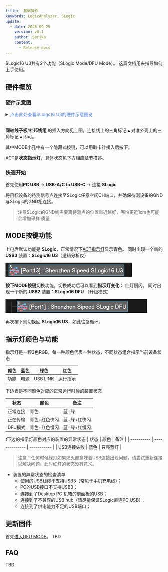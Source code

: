 ```yaml
---
title:  基础操作
keywords: LogicAnalyzer, SLogic
update:
  - date: 2025-09-25
    version: v0.1
    author: Serika
    content:
      - Release docs
---
```


SLogic16 U3共有2个功能（SLogic Mode/DFU Mode）。
这篇文档用来指导如何上手使用。

## 硬件概览

### 硬件示意图
<!DOCTYPE html>
<html lang="zh-CN">
<head>
  <meta charset="UTF-8">
  <title>CSS Indentation</title>
  <style>
    .indent {
      margin-left: 0ch; /* wideof 0 characters */
    }
  </style>
</head>
<body>
  <details class="indent">
    <summary><font color="#4F84FF">点击此处查看SLoigc16 U3的硬件示意图览
</font></summary>
    <img src="./assets/Hardware_OverView.png">
  </details>
</body>
<br>
</html>

**同轴线子板**/**杜邦线组** 的插入方向见上图，连接线上的三角标记 **▴** 对准外壳上的三角标记 **▴** 即可。

其中MODE小孔中有一个隐藏式按键，可以用取卡针捅入后按下。

ACT是**状态指示灯**，具体状态见下方[相应章节](#指示灯颜色与功能)描述。

### 快速开始

首先使用**PC USB** → **USB-A/C to USB-C** → 连接 **SLogic**

将目标设备的待测信号点连接至SLogic任意空闲CH端口，并确保待测设备的GND与SLogic的GND相连接。

> 注意SLogic的GND线需要离待测点的位置越近越好，哪怕更近1cm也可能会增加采样
质量

## MODE按键功能

上电后默认功能是 **SLogic**，正常情况下[ACT指示灯](#指示灯颜色与功能)显示青色。
同时出现一个新的 **USB3** 装置：**SLogic16 U3**（逻辑分析仪）

![slogic16_u3](./assets/slogic_u3.png)

**按下MODE按键**切换功能，切换成功后可以看到**指示灯变化：** 红灯慢闪。
同时出现一个新的 **USB2** 装置：**SLogic16 DFU** （升级模式）

![slogic16_u2](./assets/slogic_u2.png)

再次按下则切换回 **SLogic16 U3**，如此往复循环。

## 指示灯颜色与功能

指示灯是一颗3色RGB，每一种颜色代表一种状态，不同状态组合指示当前设备状态

| 颜色       | 蓝色    | 绿色    | 红色      |
| ---------- | ------ | ------- | --------  | 
| 功能       | 电源   | USB LINK | 运行指示  | 

下边表是不同颜色对应的正常运行时候的装置状态

| 状态       | 颜色            | 备注        |
| ---------- | -------------- | ----------- | 
| 正常连接    | 青色           | 蓝+绿       |
| 正在传输    | 青色+红色快闪   | 蓝+绿+红快闪 |
| DFU模式    | 青色+红色慢闪   | 蓝+绿+红慢闪 |

❗下边的指示灯颜色对应的装置的异常状态
| 状态       | 颜色            | 备注        |
| ---------- | -------------- | ----------- | 
| USB连接失败 | 蓝色           | 只亮蓝灯     |

> 注意：任何时候绿灯如果熄灭都意味着USB连接出现问题，请尝试重新连接以解决问题。此时红灯的状态没有意义。

- 装置的异常状态的检查清单
    - 使用的USB线缆不支持USB3（常见于手机充电线）；
    - PC的USB接口不支持USB3；
    - 连接到了Desktop PC 机箱的前面板的USB；
    - 连接到了不兼容的USB hub（请尽量保证SLogic直连PC USB）；
    - 连接到了供电能力不足的USB端口；


## 更新固件

首先[进入DFU MODE](#mode按键功能)。
TBD

## FAQ

TBD